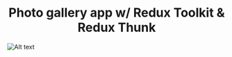 <h1 align="center"> Photo gallery app w/ Redux Toolkit & Redux Thunk </h1>

![Alt text](https://i.imgur.com/x50Qr99.jpeg?raw=true "Title")
